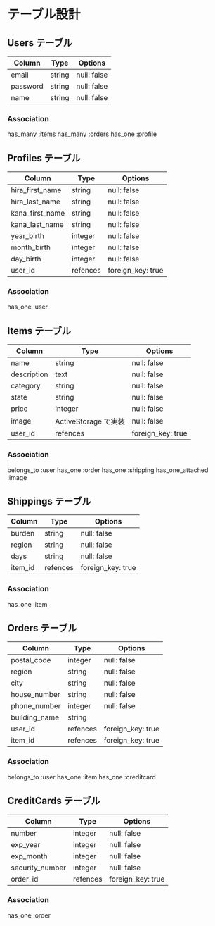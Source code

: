 # テーブル設計

## Users テーブル

| Column   | Type   | Options     |
| -------- | ------ | ----------- |
| email    | string | null: false |
| password | string | null: false |
| name     | string | null: false |

### Association

has_many :items
has_many :orders
has_one :profile


## Profiles テーブル

| Column          | Type     | Options           |
| --------------- | -------- | ----------------- |
| hira_first_name | string   | null: false       |
| hira_last_name  | string   | null: false       |
| kana_first_name | string   | null: false       |
| kana_last_name  | string   | null: false       |
| year_birth      | integer  | null: false       |
| month_birth     | integer  | null: false       |
| day_birth       | integer  | null: false       |
| user_id         | refences | foreign_key: true |

### Association

has_one :user

## Items テーブル

| Column      | Type                 | Options           |
| ----------- | -------------------- | ----------------- |
| name        | string               | null: false       |
| description | text                 | null: false       |
| category    | string               | null: false       |
| state       | string               | null: false       |
| price       | integer              | null: false       |
| image       | ActiveStorage で実装 | null: false       |
| user_id     | refences             | foreign_key: true |

### Association


belongs_to :user
has_one :order
has_one :shipping
has_one_attached :image


## Shippings テーブル

| Column  | Type     | Options           |
| ------- | -------- | ----------------- |
| burden  | string   | null: false       |
| region  | string   | null: false       |
| days    | string   | null: false       |
| item_id | refences | foreign_key: true |

### Association

has_one :item

## Orders テーブル

| Column        | Type     | Options           |
| ------------- | -------- | ----------------- |
| postal_code   | integer  | null: false       |
| region        | string   | null: false       |
| city          | string   | null: false       |
| house_number  | string   | null: false       |
| phone_number  | integer  | null: false       |
| building_name | string   |                   |
| user_id       | refences | foreign_key: true |
| item_id       | refences | foreign_key: true |

### Association


belongs_to :user
has_one :item
has_one :creditcard


## CreditCards テーブル

| Column          | Type     | Options           |
| --------------- | -------- | ----------------- |
| number          | integer  | null: false       |
| exp_year        | integer  | null: false       |
| exp_month       | integer  | null: false       |
| security_number | integer  | null: false       |
| order_id        | refences | foreign_key: true |

### Association

has_one :order

